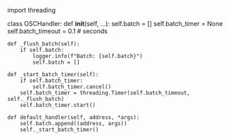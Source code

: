 import threading

class OSCHandler:
    def __init__(self, ...):
        self.batch = []
        self.batch_timer = None
        self.batch_timeout = 0.1  # seconds

    def _flush_batch(self):
        if self.batch:
            logger.info(f"Batch: {self.batch}")
            self.batch = []

    def _start_batch_timer(self):
        if self.batch_timer:
            self.batch_timer.cancel()
        self.batch_timer = threading.Timer(self.batch_timeout, self._flush_batch)
        self.batch_timer.start()

    def default_handler(self, address, *args):
        self.batch.append((address, args))
        self._start_batch_timer()